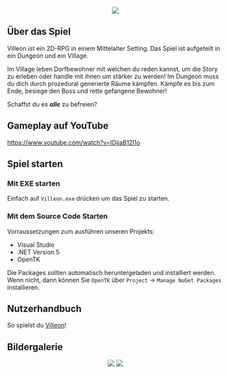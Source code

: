 <p align="center">
  <img src="https://user-images.githubusercontent.com/52967743/209132055-b59c4990-ad83-48be-860a-86be0876c59b.png" />
</p>

## Über das Spiel
Villeon ist ein 2D-RPG in einem Mittelalter Setting. Das Spiel ist aufgeteilt in ein Dungeon und ein Village.

Im Village leben Dorfbewohner mit welchen du reden kannst, um die Story zu erleben oder handle mit ihnen um stärker zu werden! 
Im Dungeon muss du dich durch prozedural generierte Räume kämpfen. Kämpfe es bis zum Ende, besiege den Boss und rette gefangene Bewohner!

Schaffst du es ***alle*** zu befreien?

## Gameplay auf YouTube
https://www.youtube.com/watch?v=IDijaB12l1o

## Spiel starten

### Mit EXE starten
Einfach auf `Villeon.exe` drücken um das Spiel zu starten.

### Mit dem Source Code Starten
Vorraussetzungen zum ausführen unseren Projekts:
* Visual Studio
* .NET Version 5
* OpenTK

Die Packages sollten automatisch heruntergeladen und installiert werden. Wenn nicht, dann können Sie `OpenTK` über `Project` -> `Manage NuGet Packages` installieren.

## Nutzerhandbuch
So spielst du [Villeon](https://github.com/Toaschty/Villeon/blob/main/How%20to%20play.pdf)!

## Bildergalerie
<p align="center">
  <img src="https://user-images.githubusercontent.com/52967743/209135523-6fe78810-6e25-4484-940d-982b5e49558d.png" />
  <img src="https://user-images.githubusercontent.com/52967743/209135697-a9c516bb-c8ca-40c3-9d24-4b3112d9b014.png" />
</p>
